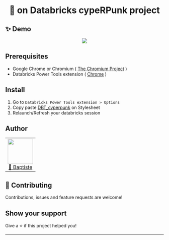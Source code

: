 <h1 align="center">👋 on Databricks cypeRPunk project</h1>

## ✨ Demo
<p align="center"><img src="https://i.ibb.co/KzmR4wN/Cyberpunk.gif" /></p>


## Prerequisites
- Google Chrome or Chromium ( [The Chromium Project](https://www.chromium.org/) )
- Databricks Power Tools extension ( [Chrome](https://chrome.google.com/webstore/detail/databricks-power-tools/mpffpmajkdieodggkakklfkghdiafhpo) )

## Install
1. Go to `Databricks Power Tools extension > Options`
2. Copy paste [DBT_cyperpunk](https://github.com/BatLibert/BL_Codes/blob/main/DBT_cyperpunk_them.css) on Stylesheet
3. Relaunch/Refresh your databricks session

## Author
<table>
  <tr>
    <td align="center">
    	<a href="https://github.axa.com/baptiste-libert">
    	<img src="https://avatars0.githubusercontent.com/u/24935223?s=460&u=b6e484f9d4593131a7b5d57c474f3e27e55c3145&v=4" height="80" width="80"/><br />
    	👤 Baptiste</a>
    </td>
  </tr>
</table>

## 🤝 Contributing
Contributions, issues and feature requests are welcome!

## Show your support
Give a ⭐️ if this project helped you!



***
